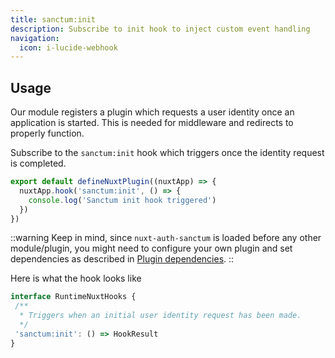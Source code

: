 ```yaml
---
title: sanctum:init
description: Subscribe to init hook to inject custom event handling
navigation:
  icon: i-lucide-webhook
---
```


## Usage

Our module registers a plugin which requests a user identity once an application is started. 
This is needed for middleware and redirects to properly function.

Subscribe to the `sanctum:init` hook which triggers once the identity request is completed.

```typescript [app/plugins/sanctum-listener.ts]
export default defineNuxtPlugin((nuxtApp) => {
  nuxtApp.hook('sanctum:init', () => {
    console.log('Sanctum init hook triggered')
  })
})
```

::warning
Keep in mind, since `nuxt-auth-sanctum` is loaded before any other module/plugin, 
you might need to configure your own plugin and set dependencies as described in 
[Plugin dependencies](/advanced/dependencies).
::

Here is what the hook looks like

```typescript
interface RuntimeNuxtHooks {
 /**
  * Triggers when an initial user identity request has been made.
  */
 'sanctum:init': () => HookResult
}
```


